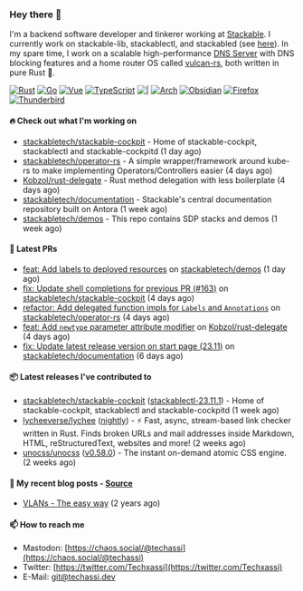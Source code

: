### Hey there 👋

I'm a backend software developer and tinkerer working at [Stackable][stackable]. I currently work on
stackable-lib, stackablectl, and stackabled (see [here][stackable-work]). In my spare time, I work on
a scalable high-performance [DNS Server][portal] with DNS blocking features and a home router OS
called [vulcan-rs][vulcan], both written in pure Rust 🦀.

[stackable-work]: https://github.com/stackabletech/stackable
[stackable]: https://github.com/stackabletech
[portal]: https://github.com/portal-rs/portal
[vulcan]: https://github.com/vulcan-rs

[![Rust](https://img.shields.io/badge/-Rust-141414?style=flat&logo=rust&logoColor=%23f97f39)](https://www.rust-lang.org/)
[![Go](https://img.shields.io/badge/-Go-141414?style=flat&logo=go&logoColor=%23f97f39)](https://go.dev/)
[![Vue](https://img.shields.io/badge/-Vue-141414?style=flat&logo=vuedotjs&logoColor=%23f97f39)](https://vuejs.org/)
[![TypeScript](https://img.shields.io/badge/-TypeScript-141414?style=flat&logo=typescript&logoColor=%23f97f39)](https://www.typescriptlang.org/)
![|](https://img.shields.io/badge/-%7C-141414?style=flat&logoColor=%23f97f39)
[![Arch](https://img.shields.io/badge/-Arch-141414?style=flat&logo=archlinux&logoColor=%23f97f39)](https://archlinux.org/)
[![Obsidian](https://img.shields.io/badge/-Obsidian-141414?style=flat&logo=obsidian&logoColor=%23f97f39)](https://obsidian.md/)
[![Firefox](https://img.shields.io/badge/-Firefox-141414?style=flat&logo=firefox&logoColor=%23f97f39)](https://www.mozilla.org/en-US/firefox/new/)
[![Thunderbird](https://img.shields.io/badge/-Thunderbird-141414?style=flat&logo=thunderbird&logoColor=%23f97f39)](https://www.thunderbird.net/en-US/)

#### 🔥 Check out what I'm working on


- [stackabletech/stackable-cockpit](https://github.com/stackabletech/stackable-cockpit) - Home of stackable-cockpit, stackablectl and stackable-cockpitd (1 day ago)
- [stackabletech/operator-rs](https://github.com/stackabletech/operator-rs) - A simple wrapper/framework around kube-rs to make implementing Operators/Controllers easier (4 days ago)
- [Kobzol/rust-delegate](https://github.com/Kobzol/rust-delegate) - Rust method delegation with less boilerplate (4 days ago)
- [stackabletech/documentation](https://github.com/stackabletech/documentation) - Stackable&#39;s central documentation repository built on Antora (1 week ago)
- [stackabletech/demos](https://github.com/stackabletech/demos) - This repo contains SDP stacks and demos (1 week ago)

#### 🧪 Latest PRs


- [feat: Add labels to deployed resources](https://github.com/stackabletech/demos/pull/9) on [stackabletech/demos](https://github.com/stackabletech/demos) (1 day ago)
- [fix: Update shell completions for previous PR (#163)](https://github.com/stackabletech/stackable-cockpit/pull/164) on [stackabletech/stackable-cockpit](https://github.com/stackabletech/stackable-cockpit) (4 days ago)
- [refactor: Add delegated function impls for `Labels` and `Annotations`](https://github.com/stackabletech/operator-rs/pull/701) on [stackabletech/operator-rs](https://github.com/stackabletech/operator-rs) (4 days ago)
- [feat: Add `newtype` parameter attribute modifier](https://github.com/Kobzol/rust-delegate/pull/64) on [Kobzol/rust-delegate](https://github.com/Kobzol/rust-delegate) (4 days ago)
- [fix: Update latest release version on start page (23.11)](https://github.com/stackabletech/documentation/pull/506) on [stackabletech/documentation](https://github.com/stackabletech/documentation) (6 days ago)

#### 📦 Latest releases I've contributed to


- [stackabletech/stackable-cockpit](https://github.com/stackabletech/stackable-cockpit/releases/tag/stackablectl-23.11.1) ([stackablectl-23.11.1](https://github.com/stackabletech/stackable-cockpit/releases/tag/stackablectl-23.11.1)) - Home of stackable-cockpit, stackablectl and stackable-cockpitd (1 week ago)
- [lycheeverse/lychee](https://github.com/lycheeverse/lychee/releases/tag/nightly) ([nightly](https://github.com/lycheeverse/lychee/releases/tag/nightly)) - ⚡ Fast, async, stream-based link checker written in Rust. Finds broken URLs and mail addresses inside Markdown, HTML, reStructuredText, websites and more! (2 weeks ago)
- [unocss/unocss](https://github.com/unocss/unocss/releases/tag/v0.58.0) ([v0.58.0](https://github.com/unocss/unocss/releases/tag/v0.58.0)) - The instant on-demand atomic CSS engine. (2 weeks ago)

#### 📜 My recent blog posts - [Source](https://github.com/Techassi/page)


- [VLANs - The easy way](https://techassi.dev/posts/vlans-the-easy-way/) (2 years ago)

#### 📫 How to reach me

- Mastodon: [https://chaos.social/@techassi](https://chaos.social/@techassi)
- Twitter: [https://twitter.com/Techxassi](https://twitter.com/Techxassi)
- E-Mail: git@techassi.dev

